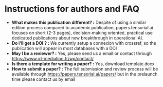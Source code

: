# Instructions for authors and FAQ
* **What makes this publication different? :** Despite of using a similar edition process compared to academic publication, papers.tensorial.ai focuses on short (2-3 pages), decision-making oriented, practical use dedicated publications about new breakthrough in operational AI.
* **Do I'll get a DOI ? :** We currently setup a connexion with crossref, so the publication will appear in most databases with a DOI
* **May I be a reviewer? :** Yes, please send us a email or contact through https://www.rd-mediation.fr/wp/contact/
* **Is there a template for writing a paper? :** Yes, download template.docx  
* **How to submit a paper? :** The full submission and review process will be available through https://papers.tensorial.ai/papers/ but in the prelaunch time please contact us by email 



